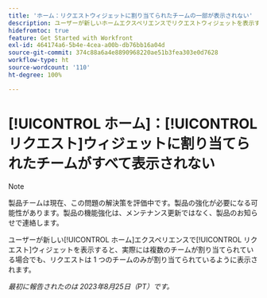 ```yaml
---
title: 'ホーム：リクエストウィジェットに割り当てられたチームの一部が表示されない'
description: ユーザーが新しいホームエクスペリエンスでリクエストウィジェットを表示すると、実際には複数のチームが割り当てられている場合でも、リクエストは 1 つのチームのみが割り当てられているように表示されます。
hidefromtoc: true
feature: Get Started with Workfront
exl-id: 464174a6-5b4e-4cea-a00b-db76bb16a04d
source-git-commit: 374c88a6a4e8890968220ae51b3fea303e0d7628
workflow-type: ht
source-wordcount: '110'
ht-degree: 100%

---
```


# [!UICONTROL ホーム]：[!UICONTROL リクエスト]ウィジェットに割り当てられたチームがすべて表示されない

>[!NOTE]
>
>製品チームは現在、この問題の解決策を評価中です。製品の強化が必要になる可能性があります。製品の機能強化は、メンテナンス更新ではなく、製品のお知らせで連絡します。

ユーザーが新しい[!UICONTROL ホーム]エクスペリエンスで[!UICONTROL リクエスト]ウィジェットを表示すると、実際には複数のチームが割り当てられている場合でも、リクエストは 1 つのチームのみが割り当てられているように表示されます。

_最初に報告されたのは 2023年8月25日（PT）です。_
